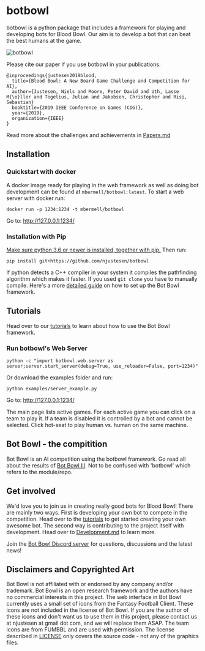 # botbowl
botbowl is a python package that includes a framework for playing and developing bots for Blood Bowl. Our aim is to develop a bot that can beat the best humans at the game. 

![botbowl](docs/img/botbowl_webUI.png?raw=true "botbowl")

Please cite our paper if you use botbowl in your publications.
```
@inproceedings{justesen2019blood,
  title={Blood Bowl: A New Board Game Challenge and Competition for AI},
  author={Justesen, Niels and Moore, Peter David and Uth, Lasse M{\o}ller and Togelius, Julian and Jakobsen, Christopher and Risi, Sebastian}
  booktitle={2019 IEEE Conference on Games (COG)},
  year={2019},
  organization={IEEE}
}
```

Read more about the challenges and achievements in [Papers.md](docs/papers.md)

## Installation

### Quickstart with docker
A docker image ready for playing in the web framework as well as doing bot development can be found at `mbermell/botbowl:latest`. To start a web server with docker run:
```shell
docker run -p 1234:1234 -t mbermell/botbowl
```
Go to: http://127.0.0.1:1234/

### Installation with Pip

[Make sure python 3.6 or newer is installed, together with pip.](https://www.makeuseof.com/tag/install-pip-for-python/)
Then run:
```
pip install git+https://github.com/njustesen/botbowl
```
If python detects a C++ compiler in your system it compiles the pathfinding algorithm which makes it faster. If you used `git clone` you have to manually compile. Here's a more [detailed guide](docs/installation.md) on how to set up the Bot Bowl framework.

## Tutorials
Head over to our [tutorials](docs/tutorials.md) to learn about how to use the Bot Bowl framework.

### Run botbowl's Web Server
```
python -c "import botbowl.web.server as server;server.start_server(debug=True, use_reloader=False, port=1234)"
```
Or download the examples folder and run:
```
python examples/server_example.py
```
Go to: http://127.0.0.1:1234/

The main page lists active games. For each active game you can click on a team to play it. If a team is disabled it is controlled by a bot and cannot be selected. Click hot-seat to play human vs. human on the same machine.

## Bot Bowl - the compitition
Bot Bowl is an AI competition using the botbowl framework. Go read all about the results of [Bot Bowl III](docs/bot-bowl-iii.md). Not to be confused with 'botbowl' which refers to the module/repo. 

## Get involved 
We'd love you to join us in creating really good bots for Blood Bowl! There are mainly two ways. First is developing your own bot to compete in the competition. Head over to the [tutorials](docs/tutorials.md) to get started creating your own awesome bot. The second way is contributing to the project itself with development. Head over to [Development.md](docs/development.md) to learn more.  

Join the [Bot Bowl Discord server](https://discord.gg/MTXMuae) for questions, discussions and the latest news! 

## Disclaimers and Copyrighted Art
Bot Bowl is not affiliated with or endorsed by any company and/or trademark. Bot Bowl is an open research framework and the authors have no commercial interests in this project. The web interface in Bot Bowl currently uses a small set of icons from the Fantasy Football Client. These icons are not included in the license of Bot Bowl. If you are the author of these icons and don't want us to use them in this project, please contact us at njustesen at gmail dot com, and we will replace them ASAP. The team icons are from FUMBBL and are used with permission. The license described in [LICENSE](LICENSE) only covers the source code - not any of the graphics files.
